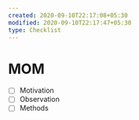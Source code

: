```yaml
---
created: 2020-09-10T22:17:08+05:30
modified: 2020-09-10T22:17:47+05:30
type: Checklist
---
```


# MOM

- [ ] Motivation
- [ ] Observation
- [ ] Methods